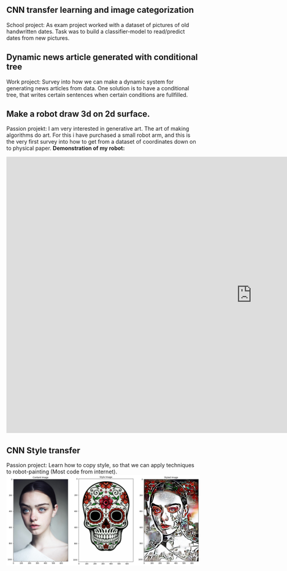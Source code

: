 ## CNN transfer learning and image categorization 
School project: As exam project worked with a dataset of pictures of old handwritten dates. Task was to build a classifier-model to read/predict dates from new pictures.

## Dynamic news article generated with conditional tree
Work project: Survey into how we can make a dynamic system for generating news articles from data.
One solution is to have a conditional tree, that writes certain sentences when certain conditions are fullfilled.

## Make a robot draw 3d on 2d surface.
Passion projekt: I am very interested in generative art. The art of making algorithms do art. For this i have purchased a small robot arm, and
this is the very first survey into how to get from a dataset of coordinates down on to physical paper.
<b>Demonstration of my robot:</b>
<iframe width="1280" height="720" src="https://www.youtube.com/embed/IIEznpPxKdE" title="YouTube video player" frameborder="0" allow="accelerometer; autoplay; clipboard-write; encrypted-media; gyroscope; picture-in-picture" allowfullscreen></iframe>

## CNN Style transfer
Passion project: Learn how to copy style, so that we can apply techniques to robot-painting (Most code from internet).
<img src="cnn-style-transfer/skull-lady.png" align="left" />
